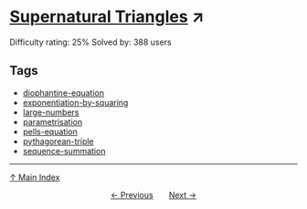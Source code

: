 # [Supernatural Triangles](https://projecteuler.net/problem=835) ↗️

Difficulty rating: 25%
Solved by: 388 users
## Tags

- [diophantine-equation](../tags/diophantine-equation.md)
- [exponentiation-by-squaring](../tags/exponentiation-by-squaring.md)
- [large-numbers](../tags/large-numbers.md)
- [parametrisation](../tags/parametrisation.md)
- [pells-equation](../tags/pells-equation.md)
- [pythagorean-triple](../tags/pythagorean-triple.md)
- [sequence-summation](../tags/sequence-summation.md)



---

[↑ Main Index](../README.md)


<div align=center><a href='834.md'>← Previous</a> &nbsp;&nbsp; &nbsp;&nbsp;  <a href='836.md'>Next →</a></div>
